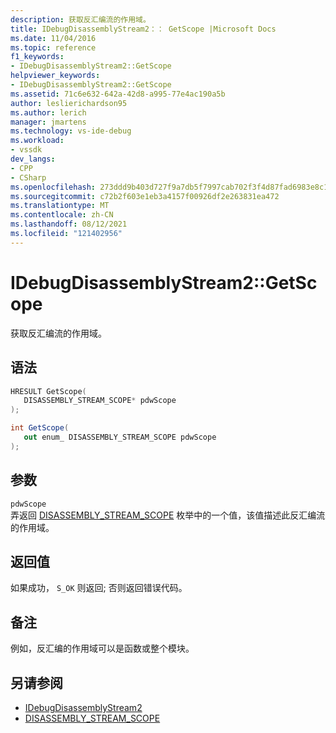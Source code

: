 ```yaml
---
description: 获取反汇编流的作用域。
title: IDebugDisassemblyStream2：： GetScope |Microsoft Docs
ms.date: 11/04/2016
ms.topic: reference
f1_keywords:
- IDebugDisassemblyStream2::GetScope
helpviewer_keywords:
- IDebugDisassemblyStream2::GetScope
ms.assetid: 71c6e632-642a-42d8-a995-77e4ac190a5b
author: leslierichardson95
ms.author: lerich
manager: jmartens
ms.technology: vs-ide-debug
ms.workload:
- vssdk
dev_langs:
- CPP
- CSharp
ms.openlocfilehash: 273ddd9b403d727f9a7db5f7997cab702f3f4d87fad6983e8c156a7a8d0a576f
ms.sourcegitcommit: c72b2f603e1eb3a4157f00926df2e263831ea472
ms.translationtype: MT
ms.contentlocale: zh-CN
ms.lasthandoff: 08/12/2021
ms.locfileid: "121402956"
---
```

# <a name="idebugdisassemblystream2getscope"></a>IDebugDisassemblyStream2::GetScope
获取反汇编流的作用域。

## <a name="syntax"></a>语法

```cpp
HRESULT GetScope( 
   DISASSEMBLY_STREAM_SCOPE* pdwScope
);
```

```csharp
int GetScope( 
   out enum_ DISASSEMBLY_STREAM_SCOPE pdwScope
);
```

## <a name="parameters"></a>参数
`pdwScope`\
弄返回 [DISASSEMBLY_STREAM_SCOPE](../../../extensibility/debugger/reference/disassembly-stream-scope.md) 枚举中的一个值，该值描述此反汇编流的作用域。

## <a name="return-value"></a>返回值
 如果成功， `S_OK` 则返回; 否则返回错误代码。

## <a name="remarks"></a>备注
 例如，反汇编的作用域可以是函数或整个模块。

## <a name="see-also"></a>另请参阅
- [IDebugDisassemblyStream2](../../../extensibility/debugger/reference/idebugdisassemblystream2.md)
- [DISASSEMBLY_STREAM_SCOPE](../../../extensibility/debugger/reference/disassembly-stream-scope.md)
